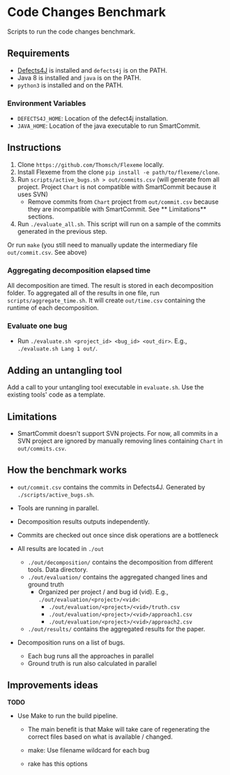 # Code Changes Benchmark
Scripts to run the code changes benchmark.

## Requirements
- [Defects4J](https://github.com/rjust/defects4j) is installed and `defects4j` is on the PATH.
- Java 8 is installed and `java` is on the PATH.
- `python3` is installed and on the PATH.

### Environment Variables
- `DEFECTS4J_HOME`: Location of the defect4j installation.
- `JAVA_HOME`: Location of the java executable to run SmartCommit.

## Instructions
1. Clone `https://github.com/Thomsch/Flexeme` locally.
2. Install Flexeme from the clone `pip install -e path/to/flexeme/clone`.
3. Run `scripts/active_bugs.sh > out/commits.csv` (will generate from all project. Project `Chart` is not compatible
   with SmartCommit because it uses SVN)
    - Remove commits from `Chart` project from `out/commit.csv` because they are incompatible with SmartCommit. See **
      Limitations** sections.
4. Run `./evaluate_all.sh`. This script will run on a sample of the commits generated in the previous step.

Or run `make` (you still need to manually update the intermediary file `out/commit.csv`. See above)

### Aggregating decomposition elapsed time
All decomposition are timed. The result is stored in each decomposition folder.
To aggregated all of the results in one file, run `scripts/aggregate_time.sh`. 
It will create `out/time.csv` containing the runtime of each decomposition.

### Evaluate one bug
- Run `./evaluate.sh <project_id> <bug_id> <out_dir>`. E.g., `./evaluate.sh Lang 1 out/`.

## Adding an untangling tool
Add a call to your untangling tool executable in `evaluate.sh`. Use the existing tools' code as a template.

## Limitations
- SmartCommit doesn't support SVN projects. For now, all commits in a SVN project are ignored by manually removing lines containing `Chart` in `out/commits.csv`.
## How the benchmark works
- `out/commit.csv` contains the commits in Defects4J. Generated by `./scripts/active_bugs.sh`.
- Tools are running in parallel.
- Decomposition results outputs independently.
- Commits are checked out once since disk operations are a bottleneck
- All results are located in `./out`
    - `./out/decomposition/` contains the decomposition from different tools. Data directory.
    - `./out/evaluation/` contains the aggregated changed lines and ground truth
        - Organized per project / and bug id (vid). E.g., `./out/evaluation/<project>/<vid>`:
            - `./out/evaluation/<project>/<vid>/truth.csv`
            - `./out/evaluation/<project>/<vid>/approach1.csv`
            - `./out/evaluation/<project>/<vid>/approach2.csv`
    - `./out/results/` contains the aggregated results for the paper.

- Decomposition runs on a list of bugs.
    - Each bug runs all the approaches in parallel
    - Ground truth is run also calculated in parallel

## Improvements ideas
**TODO**
- Use Make to run the build pipeline.
    - The main benefit is that Make will take care of regenerating the correct files based on what is available / changed.

    - make: Use filename wildcard for each bug
    - rake has this options
